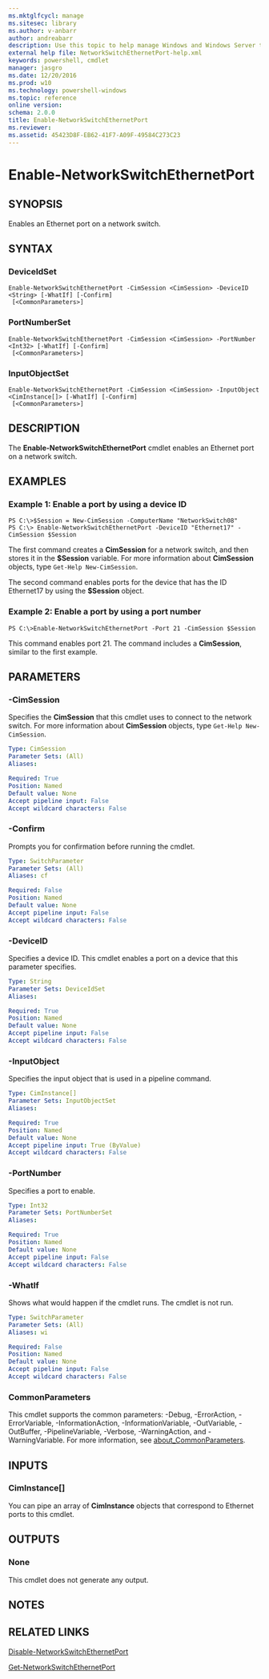 ```yaml
---
ms.mktglfcycl: manage
ms.sitesec: library
ms.author: v-anbarr
author: andreabarr
description: Use this topic to help manage Windows and Windows Server technologies with Windows PowerShell.
external help file: NetworkSwitchEthernetPort-help.xml
keywords: powershell, cmdlet
manager: jasgro
ms.date: 12/20/2016
ms.prod: w10
ms.technology: powershell-windows
ms.topic: reference
online version: 
schema: 2.0.0
title: Enable-NetworkSwitchEthernetPort
ms.reviewer:
ms.assetid: 45423D8F-EB62-41F7-A09F-49584C273C23
---
```


# Enable-NetworkSwitchEthernetPort

## SYNOPSIS
Enables an Ethernet port on a network switch.

## SYNTAX

### DeviceIdSet
```
Enable-NetworkSwitchEthernetPort -CimSession <CimSession> -DeviceID <String> [-WhatIf] [-Confirm]
 [<CommonParameters>]
```

### PortNumberSet
```
Enable-NetworkSwitchEthernetPort -CimSession <CimSession> -PortNumber <Int32> [-WhatIf] [-Confirm]
 [<CommonParameters>]
```

### InputObjectSet
```
Enable-NetworkSwitchEthernetPort -CimSession <CimSession> -InputObject <CimInstance[]> [-WhatIf] [-Confirm]
 [<CommonParameters>]
```

## DESCRIPTION
The **Enable-NetworkSwitchEthernetPort** cmdlet enables an Ethernet port on a network switch.

## EXAMPLES

### Example 1: Enable a port by using a device ID
```
PS C:\>$Session = New-CimSession -ComputerName "NetworkSwitch08"
PS C:\> Enable-NetworkSwitchEthernetPort -DeviceID "Ethernet17" -CimSession $Session
```

The first command creates a **CimSession** for a network switch, and then stores it in the **$Session** variable.
For more information about **CimSession** objects, type `Get-Help New-CimSession`.

The second command enables ports for the device that has the ID Ethernet17 by using the **$Session** object.

### Example 2: Enable a port by using a port number
```
PS C:\>Enable-NetworkSwitchEthernetPort -Port 21 -CimSession $Session
```

This command enables port 21.
The command includes a **CimSession**, similar to the first example.

## PARAMETERS

### -CimSession
Specifies the **CimSession** that this cmdlet uses to connect to the network switch.
For more information about **CimSession** objects, type `Get-Help New-CimSession`.

```yaml
Type: CimSession
Parameter Sets: (All)
Aliases: 

Required: True
Position: Named
Default value: None
Accept pipeline input: False
Accept wildcard characters: False
```

### -Confirm
Prompts you for confirmation before running the cmdlet.

```yaml
Type: SwitchParameter
Parameter Sets: (All)
Aliases: cf

Required: False
Position: Named
Default value: None
Accept pipeline input: False
Accept wildcard characters: False
```

### -DeviceID
Specifies a device ID.
This cmdlet enables a port on a device that this parameter specifies.

```yaml
Type: String
Parameter Sets: DeviceIdSet
Aliases: 

Required: True
Position: Named
Default value: None
Accept pipeline input: False
Accept wildcard characters: False
```

### -InputObject
Specifies the input object that is used in a pipeline command.

```yaml
Type: CimInstance[]
Parameter Sets: InputObjectSet
Aliases: 

Required: True
Position: Named
Default value: None
Accept pipeline input: True (ByValue)
Accept wildcard characters: False
```

### -PortNumber
Specifies a port to enable.

```yaml
Type: Int32
Parameter Sets: PortNumberSet
Aliases: 

Required: True
Position: Named
Default value: None
Accept pipeline input: False
Accept wildcard characters: False
```

### -WhatIf
Shows what would happen if the cmdlet runs. The cmdlet is not run.

```yaml
Type: SwitchParameter
Parameter Sets: (All)
Aliases: wi

Required: False
Position: Named
Default value: None
Accept pipeline input: False
Accept wildcard characters: False
```

### CommonParameters
This cmdlet supports the common parameters: -Debug, -ErrorAction, -ErrorVariable, -InformationAction, -InformationVariable, -OutVariable, -OutBuffer, -PipelineVariable, -Verbose, -WarningAction, and -WarningVariable. For more information, see [about_CommonParameters](http://go.microsoft.com/fwlink/?LinkID=113216).

## INPUTS

### CimInstance[]
You can pipe an array of **CimInstance** objects that correspond to Ethernet ports to this cmdlet.

## OUTPUTS

### None
This cmdlet does not generate any output.

## NOTES

## RELATED LINKS

[Disable-NetworkSwitchEthernetPort](./Disable-NetworkSwitchEthernetPort.md)

[Get-NetworkSwitchEthernetPort](./Get-NetworkSwitchEthernetPort.md)

